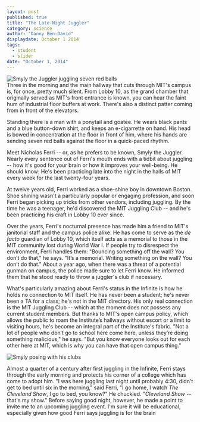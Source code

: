 ```yaml
---
layout: post
published: true
title: "The Late-Night Juggler"
category: science
author: "Danny Ben-David"
displaydate: October 1 2014
tags: 
  - student
  - slider
date: "October 1, 2014"
---
```


![Smyly the Juggler juggling seven red balls](http://i.imgur.com/owrrj34.png "Smyly the Juggler juggling seven red balls")    
Three in the morning and the main hallway that cuts through MIT's campus is, for once, pretty much silent. From Lobby 10, as the grand chamber that originally served as MIT's front entrance is known, you can hear the faint hum of industrial floor buffers at work. There's also a distinct patter coming from in front of the elevators.  

Standing there is a man with a ponytail and goatee. He wears black pants and a blue button-down shirt, and keeps an e-cigarrette on hand. His head is bowed in concentration at the floor in front of him, where his hands are sending seven red balls against the floor in a quick-paced rhythm.

Meet Nicholas Ferri -- or, as he prefers to be known, Smyly the Juggler. Nearly every sentence out of Ferri's mouth ends with a tidbit about juggling -- how it's good for your brain or how it improves your well-being. He should know: He's been practicing late into the night in the halls of MIT every week for the last twenty-four years. 

At twelve years old, Ferri worked as a shoe-shine boy in downtown Boston. Shoe shining wasn't a particularly popular or engaging profession, and soon Ferri began picking up tricks from other vendors, including juggling. By the time he was a teenager, he'd discovered the MIT Juggling Club -- and he's been practicing his craft in Lobby 10 ever since.

Over the years, Ferri's nocturnal presence has made him a friend to MIT's janitorial staff and the campus police alike. He has come to serve as the _de facto_ guardian of Lobby 10, which itself acts as a memorial to those in the MIT community lost during World War I. If people try to disrespect the environment, Ferri handles them: "Bouncing something off the wall? You don’t do that," he says. "It’s a memorial. Writing something on the wall? You don’t do that." About a year ago, when there was a threat of a potential gunman on campus, the police made sure to let Ferri know. He informed them that he stood ready to throw a juggler's club if necessary.

What's particularly amazing about Ferri's status in the Infinite is how he holds no connection to MIT itself. He has never been a student; he's never been a TA for a class; he's not in the MIT directory. His only real connection is the MIT Juggling Club -- which at the moment does not possess any current student members. But thanks to MIT's open campus policy, which allows the public to roam the Institute’s hallways without escort or a limit to visiting hours, he's become an integral part of the Institute's fabric. "Not a lot of people who don’t go to school here come here, unless they’re doing something malicious," he says. "But you know everyone looks out for each other here at MIT, which is why you can have that open campus thing."

![Smyly posing with his clubs](http://i.imgur.com/6N8gO3a.png "Nicholas Ferri - aka Smyly the Juggler -  posing with his clubs")

Almost a quarter of a century after first juggling in the Infinite, Ferri stays through the early morning and protects his corner of a college which has come to adopt him. "I was here juggling last night until probably 4:30, didn't get to bed until six in the morning," said Ferri, "I go home, I watch _The Cleveland Show_, I go to bed, you know?" He chuckled. "_Cleveland Show_ -- that's my show." Before saying good night, however, he made a point to invite me to an upcoming juggling event. I'm sure it will be educational, especially given how good Ferri says juggling is for the brain